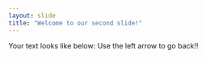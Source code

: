 ```yaml
---
layout: slide
title: "Welcome to our second slide!"
---
```

Your text looks like below:
Use the left arrow to go back!!
